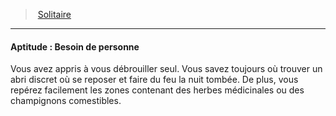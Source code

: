 ﻿> [Solitaire](hd_background_solitaire.md)

---

#### Aptitude : Besoin de personne

Vous avez appris à vous débrouiller seul. Vous savez toujours où trouver un abri discret où se reposer et faire du feu la nuit tombée. De plus, vous repérez facilement les zones contenant des herbes médicinales ou des champignons comestibles.

